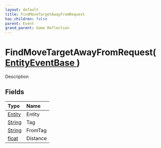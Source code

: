```yaml
---
layout: default
title: FindMoveTargetAwayFromRequest
has_children: false
parent: Event
grand_parent: Game Reflection
---
```

# FindMoveTargetAwayFromRequest( [ EntityEventBase ](/riftbreaker-wiki/docs/game-reflection/events/entity_event_base/) )
Description 

## Fields

| Type | Name |
|:----------|:--------------|
| [Entity](/riftbreaker-wiki/docs/game-reflection/classes/entity/) | Entity |
| [String](/riftbreaker-wiki/docs/game-reflection/components/string/) | Tag |
| [String](/riftbreaker-wiki/docs/game-reflection/components/string/) | FromTag |
| [float](/riftbreaker-wiki/docs/game-reflection/components/float/) | Distance |

